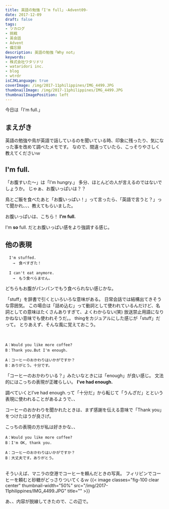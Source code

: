```yaml
---
title: 英語の勉強「I'm full」-Advent09-
date: 2017-12-09
draft: false
tags:
- ツカログ
- 挑戦
- 英会話
- Advent
- 備忘録
description: 英語の勉強「Why not」
keywords:
- 株式会社ワタリドリ
- wataridori inc.
- blog
- wtrdr
isCJKLanguage: true
coverImage: /img/2017-11philippines/IMG_4499.JPG
thumbnailImage: /img/2017-11philippines/IMG_4499.JPG
thumbnailImagePosition: left
---
```

今日は「I'm full.」

## まえがき
英語の勉強や鳥が英語で話しているのを聞いている時、印象に残ったり、気になった事を改めて調べたメモです。
なので、間違っていたら、こっそりやさしく教えてくださいｗ


## I'm full.

「お腹すいた〜」は「I'm hungry.」
多分、ほとんどの人が言えるのではないでしょうか。
じゃぁ、お腹いっぱいは？？

鳥とご飯を食べたあと「お腹いっぱい！」って言ったら、「英語で言うと？」って聞かれ、、、教えてもらいました。

お腹いっぱいは、こちら！
**I'm full.**


I'm **so** full.
だとお腹いっぱい感をより強調する感じ。


## 他の表現


``` text
　I'm stuffed.
　　→　食べすぎた！

　I can't eat anymore.
　　→　もう食べらません。
```
どちらもお腹がパンパンでもう食べられない感じかな。

「stuff」を辞書で引くといろいろな意味がある。
日常会話では結構出てきそうな雰囲気。
この場合は「詰め込む」って動詞として使われているんだけど、名詞としての意味はたくさんありすぎて、よくわからない(笑)
放送禁止用語になりかねない意味でも使われそうだ。。
thingをカジュアルにした感じが「stuff」だって。
とりあえず、そんな風に覚えておこう。

<br>

``` text
A：Would you like more coffee?
B：Thank you.But I'm enough.

A：コーヒーのおかわりはいかがですか？
B：ありがとう。十分です。
```

「コーヒーのおかわりいる？」みたいなときには「enough」が良い感じ。
文法的にはこっちの表現が正確らしい。
**I’ve had enough.**

調べていくとI’ve had enough.って「十分だ」から転じて「うんざだ」とという表現に使われることがあるようで、、

コーヒーのおかわりを聞かれたときは、まず感謝を伝える意味で「Thank you」をつけたほうが良さげ。

こっちの表現の方が私は好きかな、、
``` text
A：Would you like more coffee?
B：I'm OK, thank you.

A：コーヒーのおかわりはいかがですか？
B：大丈夫です。ありがとう。
```
<br>
そういえば、マニラの空港でコーヒーを頼んだときの写真。
フィリピンでコーヒーを頼むと砂糖がどっさりついてくるｗ
{{< image classes="fig-100 clear center" thumbnail-width="50%" src="/img/2017-11philippines/IMG_4499.JPG" title="" >}}

あ、、内容が脱線してきたので、この辺で。